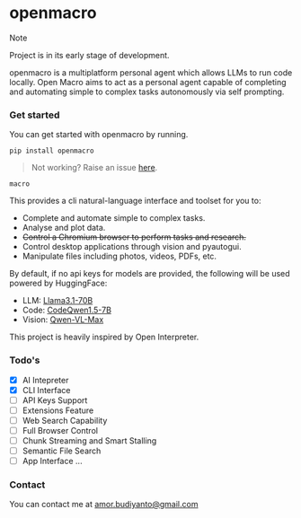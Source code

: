 # openmacro
> [!NOTE]  
> Project is in its early stage of development.

openmacro is a multiplatform personal agent which allows LLMs to run code locally. Open Macro aims to act as a personal agent capable of completing and automating simple to complex tasks autonomously via self prompting.

### Get started
You can get started with openmacro by running.
```shell
pip install openmacro
```
> Not working? Raise an issue [here](https://github.com/amooo-ooo/openmacro/issues/new).
```shell
macro
```

This provides a cli natural-language interface and toolset for you to:

+ Complete and automate simple to complex tasks.
+ Analyse and plot data.
+ ~~Control a Chromium browser to perform tasks and research.~~
+ Control desktop applications through vision and pyautogui.
+ Manipulate files including photos, videos, PDFs, etc.

By default, if no api keys for models are provided, the following will be used powered by HuggingFace:
+ LLM: [Llama3.1-70B](https://huggingface.co/spaces/orionai/llama-3.1-70b-demo)
+ Code: [CodeQwen1.5-7B](https://huggingface.co/spaces/Qwen/CodeQwen1.5-7b-Chat-demo)
+ Vision: [Qwen-VL-Max](https://huggingface.co/spaces/Qwen/Qwen-VL-Max)

This project is heavily inspired by Open Interpreter. 

### Todo's 
- [x] AI Intepreter
- [x] CLI Interface
- [ ] API Keys Support
- [ ] Extensions Feature
- [ ] Web Search Capability
- [ ] Full Browser Control
- [ ] Chunk Streaming and Smart Stalling 
- [ ] Semantic File Search
- [ ] App Interface
...

### Contact
You can contact me at [amor.budiyanto@gmail.com](mailto:amor.budiyanto@gmail.com)
